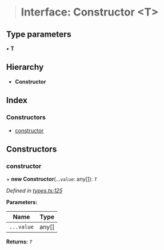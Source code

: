 > # Interface: Constructor <**T**>

## Type parameters

▪ **T**

## Hierarchy

* **Constructor**

## Index

### Constructors

* [constructor](_types_.constructor.md#constructor)

## Constructors

###  constructor

\+ **new Constructor**(...`value`: any[]): *`T`*

*Defined in [types.ts:125](https://github.com/polkadot-js/api/blob/8922bbf/packages/types/src/types.ts#L125)*

**Parameters:**

Name | Type |
------ | ------ |
`...value` | any[] |

**Returns:** *`T`*